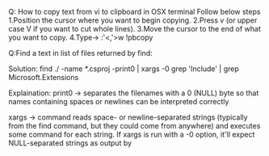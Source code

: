 Q: How to copy text from vi to clipboard in OSX terminal
Follow below steps
1.Position the cursor where you want to begin copying.
2.Press v (or upper case V if you want to cut whole lines).
3.Move the cursor to the end of what you want to copy.
4.Type->   :'<,'>w !pbcopy 

Q:Find a text in list of files returned by find:

Solution:
find ./ -name *.csproj -print0 | xargs -0 grep 'Include' | grep Microsoft.Extensions

Explaination:
print0 -> separates the filenames with a 0 (NULL) byte so that names containing spaces or newlines can be interpreted correctly

xargs ->  command reads space- or newline-separated strings (typically from the find command, but they could come from anywhere) and executes some command for each string.
If xargs is run with a -0 option, it'll expect NULL-separated strings as output by
